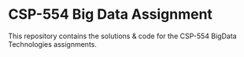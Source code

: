# CSP-554 Big Data Assignment

This repository contains the solutions & code for the CSP-554 BigData Technologies assignments.
